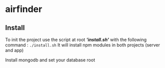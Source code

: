 # airfinder

Install
-------------
To init the project use the script at root ***'install.sh'*** with the following command :
`./install.sh`
It will install npm modules in both projects (server and app)

Install mongodb and set your database root
